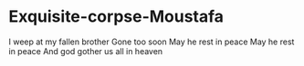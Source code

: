 # Exquisite-corpse-Moustafa
I weep at my fallen brother
Gone too soon
May he rest in peace
May he rest in peace
And god gother us all in heaven